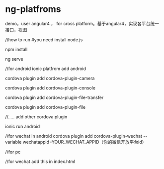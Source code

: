 # ng-platfroms
demo，user angular4 ， for cross platform。基于angular4，实现各平台统一接口，视图

//how to run 
#you need install node.js 

npm install

ng serve 

//for android 
ionic platfrom add android 


cordova plugin add cordova-plugin-camera

cordova plugin add  cordova-plugin-console 

cordova plugin add cordova-plugin-file-transfer

cordova plugin add cordova-plugin-file

//..... add other cordova plugin

ionic run android 

//for wechat in android 
cordova plugin add cordova-plugin-wechat --variable wechatappid=YOUR_WECHAT_APPID（你的微信开放平台id）

//for pc


//for wechat 
add  this in index.html
<script src="http://res.wx.qq.com/open/js/jweixin-1.2.0.js"></script>



 
